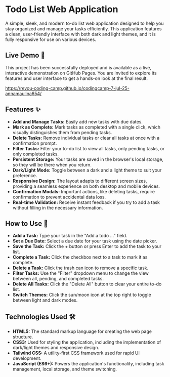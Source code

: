 # Todo List Web Application

A simple, sleek, and modern to-do list web application designed to help you stay organized and manage your tasks efficiently. This application features a clean, user-friendly interface with both dark and light themes, and it is fully responsive for use on various devices.

## Live Demo 🚀

This project has been successfully deployed and is available as a live, interactive demonstration on GitHub Pages. You are invited to explore its features and user interface to get a hands-on look at the final result.

https://revou-coding-camp.github.io/codingcamp-7-jul-25-annamaulina654/

## Features ✨

* **Add and Manage Tasks:** Easily add new tasks with due dates.
* **Mark as Complete:** Mark tasks as completed with a single click, which visually distinguishes them from pending tasks.
* **Delete Tasks:** Remove individual tasks or clear all tasks at once with a confirmation prompt.
* **Filter Tasks:** Filter your to-do list to view all tasks, only pending tasks, or only completed tasks.
* **Persistent Storage:** Your tasks are saved in the browser's local storage, so they will be there when you return.
* **Dark/Light Mode:** Toggle between a dark and a light theme to suit your preference.
* **Responsive Design:** The layout adapts to different screen sizes, providing a seamless experience on both desktop and mobile devices.
* **Confirmation Modals:** Important actions, like deleting tasks, require confirmation to prevent accidental data loss.
* **Real-time Validation:** Receive instant feedback if you try to add a task without filling in the necessary information.

## How to Use 🚀

* **Add a Task:** Type your task in the "Add a todo ..." field.
* **Set a Due Date:** Select a due date for your task using the date picker.
* **Save the Task:** Click the + button or press Enter to add the task to your list.
* **Complete a Task:** Click the checkbox next to a task to mark it as complete.
* **Delete a Task:** Click the trash can icon to remove a specific task.
* **Filter Tasks:** Use the "Filter" dropdown menu to change the view between all, pending, and completed tasks.
* **Delete All Tasks:** Click the "Delete All" button to clear your entire to-do list.
* **Switch Themes:** Click the sun/moon icon at the top right to toggle between light and dark modes.

## Technologies Used 🛠️

* **HTML5:** The standard markup language for creating the web page structure.
* **CSS3:** Used for styling the application, including the implementation of dark/light themes and responsive design.
* **Tailwind CSS:** A utility-first CSS framework used for rapid UI development.
* **JavaScript (ES6+):** Powers the application's functionality, including task management, local storage, and theme switching.
